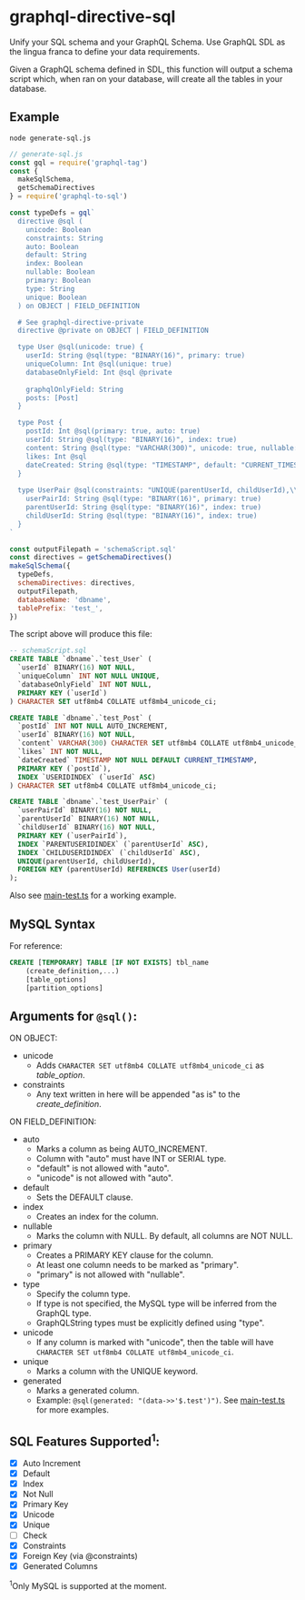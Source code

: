 # graphql-directive-sql

Unify your SQL schema and your GraphQL Schema. Use GraphQL SDL as the lingua franca to define your data requirements.

Given a GraphQL schema defined in SDL, this function will output a schema script which, when ran on your database, will create all the tables in your database.

## Example

`node generate-sql.js`
```js
// generate-sql.js
const gql = require('graphql-tag')
const {
  makeSqlSchema,
  getSchemaDirectives
} = require('graphql-to-sql')

const typeDefs = gql`
  directive @sql (
    unicode: Boolean
    constraints: String
    auto: Boolean
    default: String
    index: Boolean
    nullable: Boolean
    primary: Boolean
    type: String
    unique: Boolean
  ) on OBJECT | FIELD_DEFINITION

  # See graphql-directive-private
  directive @private on OBJECT | FIELD_DEFINITION

  type User @sql(unicode: true) {
    userId: String @sql(type: "BINARY(16)", primary: true)
    uniqueColumn: Int @sql(unique: true)
    databaseOnlyField: Int @sql @private
    
    graphqlOnlyField: String
    posts: [Post]
  }

  type Post {
    postId: Int @sql(primary: true, auto: true)
    userId: String @sql(type: "BINARY(16)", index: true)
    content: String @sql(type: "VARCHAR(300)", unicode: true, nullable: true)
    likes: Int @sql
    dateCreated: String @sql(type: "TIMESTAMP", default: "CURRENT_TIMESTAMP")
  }
  
  type UserPair @sql(constraints: "UNIQUE(parentUserId, childUserId),\\n  FOREIGN KEY (parentUserId) REFERENCES User(userId)") {
    userPairId: String @sql(type: "BINARY(16)", primary: true)
    parentUserId: String @sql(type: "BINARY(16)", index: true)
    childUserId: String @sql(type: "BINARY(16)", index: true)
  }
`

const outputFilepath = 'schemaScript.sql'
const directives = getSchemaDirectives()
makeSqlSchema({
  typeDefs,
  schemaDirectives: directives,
  outputFilepath,
  databaseName: 'dbname',
  tablePrefix: 'test_',
})
```
The script above will produce this file:
```sql
-- schemaScript.sql
CREATE TABLE `dbname`.`test_User` (
  `userId` BINARY(16) NOT NULL,
  `uniqueColumn` INT NOT NULL UNIQUE,
  `databaseOnlyField` INT NOT NULL,
  PRIMARY KEY (`userId`)
) CHARACTER SET utf8mb4 COLLATE utf8mb4_unicode_ci;

CREATE TABLE `dbname`.`test_Post` (
  `postId` INT NOT NULL AUTO_INCREMENT,
  `userId` BINARY(16) NOT NULL,
  `content` VARCHAR(300) CHARACTER SET utf8mb4 COLLATE utf8mb4_unicode_ci NULL,
  `likes` INT NOT NULL,
  `dateCreated` TIMESTAMP NOT NULL DEFAULT CURRENT_TIMESTAMP,
  PRIMARY KEY (`postId`),
  INDEX `USERIDINDEX` (`userId` ASC)
) CHARACTER SET utf8mb4 COLLATE utf8mb4_unicode_ci;

CREATE TABLE `dbname`.`test_UserPair` (
  `userPairId` BINARY(16) NOT NULL,
  `parentUserId` BINARY(16) NOT NULL,
  `childUserId` BINARY(16) NOT NULL,
  PRIMARY KEY (`userPairId`),
  INDEX `PARENTUSERIDINDEX` (`parentUserId` ASC),
  INDEX `CHILDUSERIDINDEX` (`childUserId` ASC),
  UNIQUE(parentUserId, childUserId),
  FOREIGN KEY (parentUserId) REFERENCES User(userId)
);
```

Also see [main-test.ts](__tests__/main-test.ts) for a working example.

## MySQL Syntax
For reference:
```sql
CREATE [TEMPORARY] TABLE [IF NOT EXISTS] tbl_name
    (create_definition,...)
    [table_options]
    [partition_options]
```

## Arguments for `@sql()`:
ON OBJECT:
* unicode
  * Adds `CHARACTER SET utf8mb4 COLLATE utf8mb4_unicode_ci` as *table_option*.
* constraints
  * Any text written in here will be appended "as is" to the *create_definition*.  

ON FIELD_DEFINITION:
* auto
  * Marks a column as being AUTO_INCREMENT.
  * Column with "auto" must have INT or SERIAL type.
  * "default" is not allowed with "auto".
  * "unicode" is not allowed with "auto".
* default
  * Sets the DEFAULT clause.
* index
  * Creates an index for the column.
* nullable
  * Marks the column with NULL. By default, all columns are NOT NULL.
* primary
  * Creates a PRIMARY KEY clause for the column.
  * At least one column needs to be marked as "primary".
  * "primary" is not allowed with "nullable".
* type
  * Specify the column type.
  * If type is not specified, the MySQL type will be inferred from the GraphQL type.
  * GraphQLString types must be explicitly defined using "type".
* unicode
  * If any column is marked with "unicode", then the table will have `CHARACTER SET utf8mb4 COLLATE utf8mb4_unicode_ci`.
* unique
  * Marks a column with the UNIQUE keyword.
* generated
  * Marks a generated column.
  * Example: `@sql(generated: "(data->>'$.test')")`. See [main-test.ts](__tests__/main-test.ts#L137) for more examples.

## SQL Features Supported<sup>1</sup>:
- [x] Auto Increment
- [x] Default
- [x] Index
- [x] Not Null
- [x] Primary Key
- [x] Unicode
- [x] Unique
- [ ] Check
- [X] Constraints
- [X] Foreign Key (via @constraints)
- [x] Generated Columns

<sup>1</sup>Only MySQL is supported at the moment.
